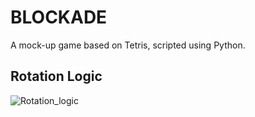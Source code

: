 # BLOCKADE
A mock-up game based on Tetris, scripted using Python.

## Rotation Logic

![Rotation_logic](https://github.com/user-attachments/assets/707587c6-b3cf-4b59-8ef0-4ad75c733d10)

